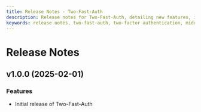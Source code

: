```yaml
---
title: Release Notes - Two-Fast-Auth
description: Release notes for Two-Fast-Auth, detailing new features, improvements, and bug fixes
keywords: release notes, two-fast-auth, two-factor authentication, middleware, api security
---
```


# Release Notes

## v1.0.0 (2025-02-01)

### Features
- Initial release of Two-Fast-Auth
